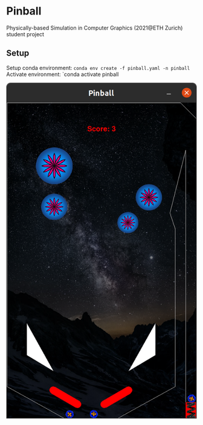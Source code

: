 # Pinball

Physically-based Simulation in Computer Graphics (2021@ETH Zurich) student project

## Setup   
Setup conda environment: `conda env create -f pinball.yaml -n pinball`   
Activate environment: `conda activate pinball

![Current GUI Layout](curr_stup.png)
